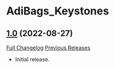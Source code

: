 # AdiBags_Keystones

## [1.0](https://github.com/ZelionGG/AdiBags_Keystones/tree/v1.0) (2022-08-27)

[Full Changelog](https://github.com/ZelionGG/DBM-EpicMusicPack/compare/v1.0...v1.0) [Previous Releases](https://github.com/ZelionGG/DBM-EpicMusicPack/releases)

- Initial release.
